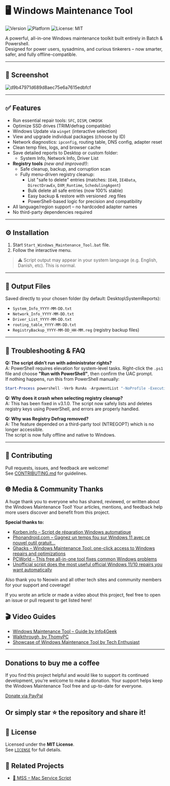 # 🖥️ Windows Maintenance Tool

![Version](https://img.shields.io/badge/version-v3.1.2-green)
![Platform](https://img.shields.io/badge/platform-Windows-blue)
![License: MIT](https://img.shields.io/badge/license-MIT-blue)

A powerful, all-in-one Windows maintenance toolkit built entirely in Batch & Powershell.  
Designed for power users, sysadmins, and curious tinkerers – now smarter, safer, and fully offline-compatible.

---

## 📸 Screenshot

![d9b47971d689d8aec75e6a7615edbfcf](https://github.com/user-attachments/assets/3d399b99-9223-4d22-81d2-1889a977ec0d)





---

## ✅ Features

- Run essential repair tools: `SFC`, `DISM`, `CHKDSK`
- Optimize SSD drives (TRIM/defrag compatible)
- Windows Update via `winget` (interactive selection)
- View and upgrade individual packages (choose by ID)
- Network diagnostics: `ipconfig`, routing table, DNS config, adapter reset
- Clean temp files, logs, and browser cache
- Save detailed reports to Desktop or custom folder:
  - System Info, Network Info, Driver List
- **Registry tools** *(new and improved!)*:
  - Safe cleanup, backup, and corruption scan
  - Fully menu-driven registry cleanup:  
    - List "safe to delete" entries (matches: `IE40`, `IE4Data`, `DirectDrawEx`, `DXM_Runtime`, `SchedulingAgent`)
    - Bulk delete all safe entries (now 100% stable)
    - Easy backup & restore with versioned .reg files
    - PowerShell-based logic for precision and compatibility
- All language/region support – no hardcoded adapter names
- No third-party dependencies required

---

## ⚙️ Installation

1. Start `Start_Windows_Maintenance_Tool.bat` file.
2. Follow the interactive menu.

> ⚠️ Script output may appear in your system language (e.g. English, Danish, etc). This is normal.

---

## 📁 Output Files

Saved directly to your chosen folder (by default: Desktop\SystemReports):

- `System_Info_YYYY-MM-DD.txt`
- `Network_Info_YYYY-MM-DD.txt`
- `Driver_List_YYYY-MM-DD.txt`
- `routing_table_YYYY-MM-DD.txt`
- `RegistryBackup_YYYY-MM-DD_HH-MM.reg` (registry backup files)

---

## 🧪 Troubleshooting & FAQ

**Q: The script didn’t run with administrator rights?**  
A: PowerShell requires elevation for system-level tasks. Right-click the `.ps1` file and choose **"Run with PowerShell"**, then confirm the UAC prompt.  
If nothing happens, run this from PowerShell manually:

```powershell
Start-Process powershell -Verb RunAs -ArgumentList "-NoProfile -ExecutionPolicy Bypass -File 'Path\To\Windows_Maintenance_Tool.ps1'"
```
**Q: Why does it crash when selecting registry cleanup?**  
A: This has been fixed in v3.1.0. The script now safely lists and deletes registry keys using PowerShell, and errors are properly handled.

**Q: Why was Registry Defrag removed?**  
A: The feature depended on a third-party tool (NTREGOPT) which is no longer accessible.  
The script is now fully offline and native to Windows.

---

## 🤝 Contributing

Pull requests, issues, and feedback are welcome!  
See [CONTRIBUTING.md](CONTRIBUTING.md) for guidelines.

## 🌐 Media & Community Thanks

A huge thank you to everyone who has shared, reviewed, or written about the Windows Maintenance Tool!
Your articles, mentions, and feedback help more users discover and benefit from this project.

**Special thanks to:**

- [Korben.info – Script de réparation Windows automatique](https://korben.info/script-reparation-windows-automatique.html)
- [Phonandroid.com – Gagnez un temps fou sur Windows 11 avec ce nouvel outil gratuit…](https://www.phonandroid.com/gagnez-un-temps-fou-sur-windows-11-avec-ce-nouvel-outil-gratuit-qui-repare-et-optimise-votre-pc.html)
- [Ghacks – Windows Maintenance Tool: one-click access to Windows repairs and optimizations](https://www.ghacks.net/2025/06/11/windows-maintenance-tool-one-click-access-to-windows-repairs-and-optimizations/)
- [PCWorld – This free all-in-one tool fixes common Windows problems](https://www.pcworld.com/article/2809221/this-free-all-in-one-tool-fixes-common-windows-problems.html)
- [Unofficial script does the most useful official Windows 11/10 repairs you want automatically](https://www.neowin.net/news/unofficial-script-does-the-most-useful-official-windows-1110-repairs-you-want-automatically/)


Also thank you to Neowin and all other tech sites and community members for your support and coverage!

If you wrote an article or made a video about this project, feel free to open an issue or pull request to get listed here!

## 🎬 Video Guides

- [Windows Maintenance Tool – Guide by Info4Geek](https://www.youtube.com/watch?v=TpZY1nXHTsw)
- [Walkthrough, by ThomyPC](https://www.youtube.com/watch?v=0aUu2agaIto)
- [Showcase of Windows Maintenance Tool by Tech Enthusiast](https://www.youtube.com/watch?v=zfIQvk8BEcM)


---

## Donations to buy me a coffee
If you find this project helpful and would like to support its continued development, you’re welcome to make a donation.
Your support helps keep the Windows Maintenance Tool free and up-to-date for everyone.

[Donate via PayPal](https://www.paypal.me/Lilbatti69)

Or simply star ⭐ the repository and share it!
---

## 📜 License

Licensed under the **MIT License**.  
See [`LICENSE`](LICENSE) for full details.

## 🔗 Related Projects

- [🍎 MSS – Mac Service Script](https://github.com/ios12checker/MSS-Mac-Service-Script)
